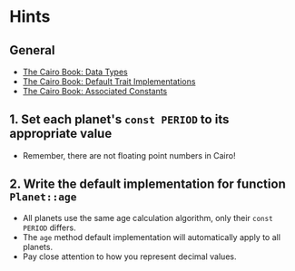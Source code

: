 # Hints

## General

- [The Cairo Book: Data Types][data-types]
- [The Cairo Book: Default Trait Implementations][default-implementation]
- [The Cairo Book: Associated Constants][associated-constants]

## 1. Set each planet's `const PERIOD` to its appropriate value 

- Remember, there are not floating point numbers in Cairo!

## 2. Write the default implementation for function `Planet::age` 

- All planets use the same age calculation algorithm, only their `const PERIOD` differs.
- The `age` method default implementation will automatically apply to all planets.
- Pay close attention to how you represent decimal values.

[data-types]: https://book.cairo-lang.org/ch02-02-data-types.html
[default-implementation]: https://book.cairo-lang.org/ch08-02-traits-in-cairo.html?highlight=default#default-implementations
[associated-constants]: https://book.cairo-lang.org/ch11-10-associated-items.html?highlight=const#associated-constants